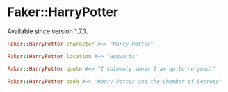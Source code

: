 # Faker::HarryPotter

Available since version 1.7.3.

```ruby
Faker::HarryPotter.character #=> "Harry Potter"

Faker::HarryPotter.location #=> "Hogwarts"

Faker::HarryPotter.quote #=> "I solemnly swear I am up to no good."

Faker::HarryPotter.book #=> "Harry Potter and the Chamber of Secrets"
```
